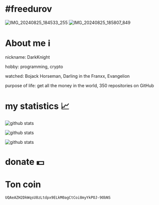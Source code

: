 
# #freedurov
![IMG_20240825_184533_255](https://github.com/user-attachments/assets/3aefe156-9eb5-4d1f-8ab8-ce47164dafd8)
![IMG_20240825_185807_849](https://github.com/user-attachments/assets/3e7e1b87-623a-43d3-a597-9da188e7751d)

# About me ℹ️
nickname: DarkKnight

hobby: programming, crypto

watched: Bojack Horseman, Darling in the Franxx, Evangelion

purpose of life: get all the money in the world, 350 repositories on GitHub 
# my statistics 📈
![github stats](https://github-profile-trophy.vercel.app/?username=l0v3m0n3y&no-frame=true&no-bg=true&theme=juicyfresh)

![github stats](https://github-readme-stats.vercel.app/api?username=l0v3m0n3y&show_icons=true&theme=dark&hide_border=true)

![github stats](https://github-readme-stats.vercel.app/api/top-langs/?username=l0v3m0n3y&theme=dark&hide_border=true)
# donate 💵
# Ton coin
```UQAeAZH2DkWqsU8zLtdpx9ELkM0agCtCoi8myYkPOJ-9ObNS```
